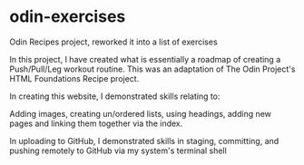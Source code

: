# odin-exercises
Odin Recipes project, reworked it into a list of exercises

In this project, I have created what is essentially a roadmap of creating 
a Push/Pull/Leg workout routine.  This was an adaptation of The Odin 
Project's HTML Foundations Recipe project.

In creating this website, I demonstrated skills relating to:

Adding images, creating un/ordered lists, using headings, adding new pages 
and linking them together via the index. 

In uploading to GitHub, I demonstrated skills in staging, committing, and 
pushing remotely to GitHub via my system's terminal shell
